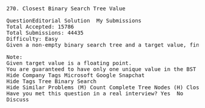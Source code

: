 <pre>
270. Closest Binary Search Tree Value  

QuestionEditorial Solution  My Submissions
Total Accepted: 15786
Total Submissions: 44435
Difficulty: Easy
Given a non-empty binary search tree and a target value, find the value in the BST that is closest to the target.

Note:
Given target value is a floating point.
You are guaranteed to have only one unique value in the BST that is closest to the target.
Hide Company Tags Microsoft Google Snapchat
Hide Tags Tree Binary Search
Hide Similar Problems (M) Count Complete Tree Nodes (H) Closest Binary Search Tree Value II
Have you met this question in a real interview? Yes  No
Discuss
</pre>
